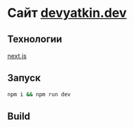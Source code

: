 # Сайт [devyatkin.dev](https://devyatkin.dev)

## Технологии

[next.js](https://nextjs.org/)

## Запуск

```bash
npm i && npm run dev
```

## Build

